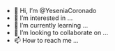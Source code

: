 - 👋 Hi, I’m @YeseniaCoronado
- 👀 I’m interested in ...
- 🌱 I’m currently learning ...
- 💞️ I’m looking to collaborate on ...
- 📫 How to reach me ...

<!---
YeseniaCoronado/YeseniaCoronado is a ✨ special ✨ repository because its `README.md` (this file) appears on your GitHub profile.
You can click the Preview link to take a look at your changes.
--->
